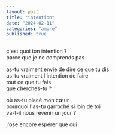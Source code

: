 ```yaml
---
layout: post
title: "intention"
date: "2024-02-11"
categories: "amore"
published: true
---
```


c'est quoi ton intention ?  
parce que je ne comprends pas  

as-tu vraiment envie de dire ce que tu dis  
as-tu vraiment l'intention de faire  
tout ce que tu fais  
que cherches-tu ?  

où as-tu placé mon cœur  
pourquoi l'as-tu garroché si loin de toi  
va-t-il nous revenir un jour ?

j'ose encore espérer que oui  
